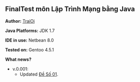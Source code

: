 ## FinalTest môn Lập Trình Mạng bằng Java

**Author:** [TraiOi](https://github.com/TraiOi)

**Java Platforms:** JDK 1.7

**IDE in use:** Netbean 8.0

**Tested on:** Gentoo 4.5.1

**What news?**
 * v.0.001:
   * Updated [Đề Số 01](https://github.com/TraiOi/LapTrinhMangFinalTestJava/blob/master/DeBai/DeSo1.md).
